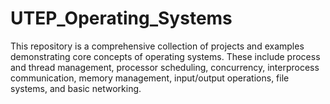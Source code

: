 # UTEP_Operating_Systems
This repository is a comprehensive collection of projects and examples demonstrating core concepts of operating systems. These include process and thread management, processor scheduling, concurrency, interprocess communication, memory management, input/output operations, file systems, and basic networking.
